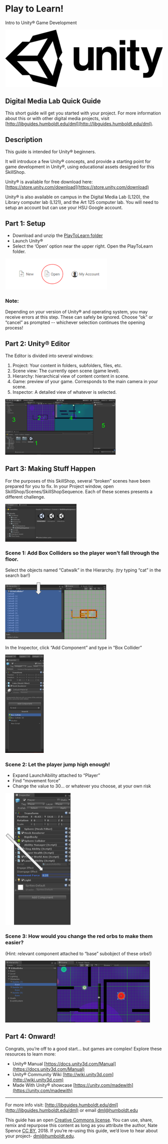 # Play to Learn!
Intro to Unity® Game Development

![Unity Logo](images/unity-master-black.png)


## Digital Media Lab Quick Guide
This short guide will get you started with your project. For more information about this or with other digital media projects, visit [http://libguides.humboldt.edu/dml](http://libguides.humboldt.edu/dml).


## Description
This guide is intended for Unity® beginners. 

It will introduce a few Unity® concepts, and provide a starting point for game development in Unity®, using educational assets designed for this SkillShop.

Unity® is available for free download here: [https://store.unity.com/download](https://store.unity.com/download)

Unity® is also available on campus in the Digital Media Lab (L120), the Library computer lab (L121), and the Art 125 computer lab. You will need to setup an account but can use your HSU Google account.

## Part 1: Setup
+ Download and unzip the [PlayToLearn folder](http://bit.ly/playToLearn)
+ Launch Unity® 
+ Select the ‘Open’ option near the upper right. Open the PlayToLearn folder.

![Screen shot of menu with Open option](images/openScreenshot.png)

### Note: 
Depending on your version of Unity® and operating system, you may receive errors at this step. These can safely be ignored. Choose  “ok” or “cancel” as prompted -- whichever selection continues the opening process!

## Part 2: Unity® Editor 
The Editor is divided into several windows:

1. Project: Your content in folders, subfolders, files, etc.
2. Scene view: The currently open scene (game level).
3. Hierarchy: hierarchical view of content content in scene.
4. Game: preview of your game. Corresponds to the main camera in your scene.
5. Inspector: A detailed view of whatever is selected.

![Screen shot of Unity interface](images/interfaceScreenshot.png)

## Part 3: Making Stuff Happen
For the purposes of this SkillShop, several “broken” scenes have been prepared for you to fix. In your Project window, open SkillShop/Scenes/SkillShopSequence. Each of these scenes presents a different challenge.

![Screen shot of Unity interface](images/projectWindowScreenshot.png)

### Scene 1: Add Box Colliders so the player won’t fall through the floor.
Select the objects named “Catwalk” in the Hierarchy. (try typing “cat” in the search bar!)

![Screen shot of Unity interface](images/hierarchyWindowScreenshot.png)

In the Inspector, click “Add Component” and type in “Box Collider”

![Screen shot of Unity interface](images/inspectorWindowScreenshot.png)

### Scene 2: Let the player jump high enough!
+ Expand LaunchAbility attached to “Player”
+ Find “movement force”
+ Change the value to 30… or whatever you choose, at your own risk

![Screen shot of Unity interface](images/movementForceScreenshot.png)

### Scene 3: How would you change the red orbs to make them easier?
(Hint: relevant component  attached to “base” subobject of these orbs!)

![Screen shot of Unity interface](images/baseScreenshot.png)

## Part 4: Onward!
Congrats, you’re off to a good start… but games are complex! Explore these resources to learn more:
+ Unity® Manual [https://docs.unity3d.com/Manual](https://docs.unity3d.com/Manual)
+ Unity® Community Wiki [http://wiki.unity3d.com](http://wiki.unity3d.com)
+ Made With Unity® showcase [https://unity.com/madewith](https://unity.com/madewith)


---
For more info visit: [http://libguides.humboldt.edu/dml](http://libguides.humboldt.edu/dml) or email dml@humboldt.edu

This guide has an open [Creative Commons license](https://creativecommons.org/share-your-work/licensing-types-examples/). You can use, share, remix and repurpose this content as long as you attribute the author, Nate Spence [CC BY](https://creativecommons.org/licenses/by/4.0/), 2018. If you’re re-using this guide, we’d love to hear about your project- dml@humboldt.edu.

